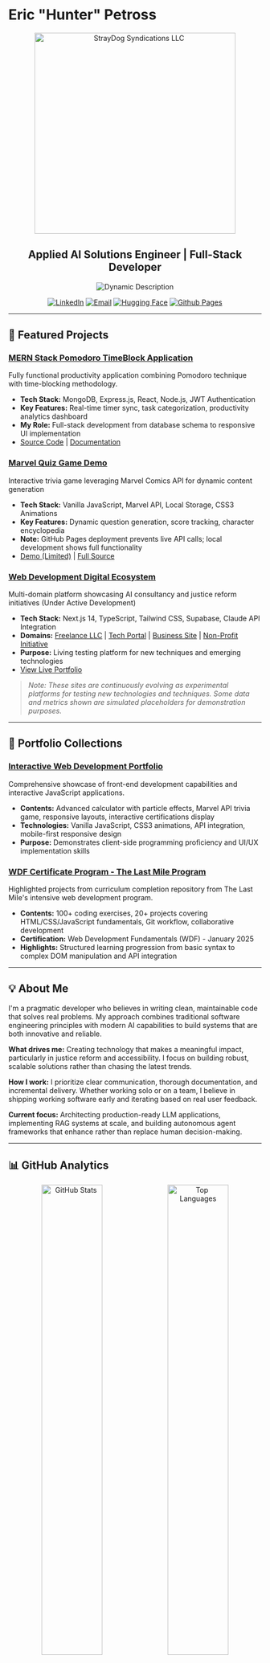 # Eric "Hunter" Petross

<div align="center">
  <img src="./image/README/StrayDog Syndications LLC (Tag (US)).png" alt="StrayDog Syndications LLC" width="400" />

## Applied AI Solutions Engineer | Full-Stack Developer

  <p align="center">
    <img src="https://readme-typing-svg.herokuapp.com?font=JetBrains+Mono&weight=500&size=16&duration=3500&pause=1200&color=7AA2F7&background=1A1B2600&center=true&vCenter=true&width=650&lines=Building+Scalable+AI+Infrastructure+%F0%9F%9A%80;Full-Stack+Developer+%2B+LLM+Integration+%E2%9A%A1;From+New+England%2C+Coding+the+Future+%F0%9F%8C%9F" alt="Dynamic Description" />
  </p>

[![LinkedIn](https://img.shields.io/badge/LinkedIn-7AA2F7?style=flat&logo=linkedin&logoColor=1A1B26)](https://linkedin.com/in/eric-petross-766a08330)
[![Email](https://img.shields.io/badge/Email-F7768E?style=flat&logo=gmail&logoColor=1A1B26)](mailto:eHunter@straydog-secondstory.org)
[![Hugging Face](https://img.shields.io/badge/Hugging_Face-BB9AF7?style=flat&logo=huggingface&logoColor=1A1B26)](https://huggingface.co/StrayDogSyn)
[![Github Pages](https://img.shields.io/badge/Portfolio-9ECE6A?style=flat&logo=vercel&logoColor=1A1B26)](https://straydogsyn.github.io/Learner-Files-v3.5/)

</div>

---

## 🚀 Featured Projects

### [**MERN Stack Pomodoro TimeBlock Application**](https://trae5tthwuf3.vercel.app/login)

Fully functional productivity application combining Pomodoro technique with time-blocking methodology.

- **Tech Stack:** MongoDB, Express.js, React, Node.js, JWT Authentication
- **Key Features:** Real-time timer sync, task categorization, productivity analytics dashboard
- **My Role:** Full-stack development from database schema to responsive UI implementation
- [Source Code](https://github.com/StrayDogSyn/MERN-Stack-Pomodoro-TimeBlock-Application) | [Documentation](https://github.com/StrayDogSyn/MERN-Stack-Pomodoro-TimeBlock-Application)

### [**Marvel Quiz Game Demo**](https://straydogsyn.github.io/Learner-Files-v3.5/marvel-quiz-game/index.html)

Interactive trivia game leveraging Marvel Comics API for dynamic content generation

- **Tech Stack:** Vanilla JavaScript, Marvel API, Local Storage, CSS3 Animations
- **Key Features:** Dynamic question generation, score tracking, character encyclopedia
- **Note:** GitHub Pages deployment prevents live API calls; local development shows full functionality
- [Demo (Limited)](https://straydogsyn.github.io/Learner-Files-v3.5/marvel-quiz-game/index.html) | [Full Source](https://github.com/StrayDogSyn/Learner-Files-v3.5/tree/gh-pages/marvel-quiz-game)

### [**Web Development Digital Ecosystem**](https://www.straydog-syndications-llc.com/)

Multi-domain platform showcasing AI consultancy and justice reform initiatives (Under Active Development)

- **Tech Stack:** Next.js 14, TypeScript, Tailwind CSS, Supabase, Claude API Integration
- **Domains:** [Freelance LLC](https://www.straydog-syndications-llc.com/) | [Tech Portal](https://www.straydogsyndicationllc.tech/) | [Business Site](https://straydogsyndicationsllc.biz/) | [Non-Profit Initiative](https://www.straydog-secondstory.org/)
- **Purpose:** Living testing platform for new techniques and emerging technologies
- [View Live Portfolio](https://straydogsyn.github.io/Learner-Files-v3.5/)

> *Note: These sites are continuously evolving as experimental platforms for testing new technologies and techniques. Some data and metrics shown are simulated placeholders for demonstration purposes.*

---

## 📂 Portfolio Collections

### **[Interactive Web Development Portfolio](https://straydogsyn.github.io/Learner-Files-v3.5/)**

Comprehensive showcase of front-end development capabilities and interactive JavaScript applications.

- **Contents:** Advanced calculator with particle effects, Marvel API trivia game, responsive layouts, interactive certifications display
- **Technologies:** Vanilla JavaScript, CSS3 animations, API integration, mobile-first responsive design
- **Purpose:** Demonstrates client-side programming proficiency and UI/UX implementation skills

### **[WDF Certificate Program - The Last Mile Program](https://straydogsyn.github.io/WDF-GitLab-TheLastMileProgram/)**

Highlighted projects from curriculum completion repository from The Last Mile's intensive web development program.

- **Contents:** 100+ coding exercises, 20+ projects covering HTML/CSS/JavaScript fundamentals, Git workflow, collaborative development
- **Certification:** Web Development Fundamentals (WDF) - January 2025
- **Highlights:** Structured learning progression from basic syntax to complex DOM manipulation and API integration

---

## 💡 About Me

I'm a pragmatic developer who believes in writing clean, maintainable code that solves real problems. My approach combines traditional software engineering principles with modern AI capabilities to build systems that are both innovative and reliable.

**What drives me:** Creating technology that makes a meaningful impact, particularly in justice reform and accessibility. I focus on building robust, scalable solutions rather than chasing the latest trends.

**How I work:** I prioritize clear communication, thorough documentation, and incremental delivery. Whether working solo or on a team, I believe in shipping working software early and iterating based on real user feedback.

**Current focus:** Architecting production-ready LLM applications, implementing RAG systems at scale, and building autonomous agent frameworks that enhance rather than replace human decision-making.

---

## 📊 GitHub Analytics

<div align="center">
  <img width="49%" src="https://github-readme-stats-git-master-eric-hunter-petross-projects.vercel.app/api?username=StrayDogSyn&show_icons=true&theme=tokyonight&hide_border=true&bg_color=1A1B26&title_color=7AA2F7&icon_color=BB9AF7&text_color=C0CAF5&include_all_commits=true&count_private=true" alt="GitHub Stats" />
  <img width="49%" src="https://github-readme-stats-git-master-eric-hunter-petross-projects.vercel.app/api/top-langs/?username=StrayDogSyn&layout=compact&theme=tokyonight&hide_border=true&bg_color=1A1B26&title_color=7AA2F7&text_color=C0CAF5" alt="Top Languages" />
</div>
<div align="center">
  <img src="https://github-readme-streak-stats.herokuapp.com?user=StrayDogSyn&theme=tokyonight&hide_border=true&background=1A1B26&ring=7AA2F7&fire=F7768E&currStreakLabel=BB9AF7" alt="GitHub Streak" />
</div>

---

## 🛠️ Technical Skills

### Core Technologies

![Python](https://img.shields.io/badge/Python-4584b6?style=flat&logo=python&logoColor=white)
![TypeScript](https://img.shields.io/badge/TypeScript-3178c6?style=flat&logo=typescript&logoColor=white)
![JavaScript](https://img.shields.io/badge/JavaScript-f7e018?style=flat&logo=javascript&logoColor=black)
![Node.js](https://img.shields.io/badge/Node.js-66bb6a?style=flat&logo=nodedotjs&logoColor=white)

### Frameworks & Libraries

![Next.js](https://img.shields.io/badge/Next.js-2D2C2F?style=flat&logo=nextdotjs&logoColor=white)
![React](https://img.shields.io/badge/React-61dafb?style=flat&logo=react&logoColor=black)
![Express.js](https://img.shields.io/badge/Express.js-20232a?style=flat&logo=express&logoColor=white)
![Tailwind CSS](https://img.shields.io/badge/Tailwind_CSS-06b6d4?style=flat&logo=tailwindcss&logoColor=white)
![Vite](https://img.shields.io/badge/Vite-646CFF?style=flat&logo=vite&logoColor=white)

### AI/ML & Data

![MongoDB](https://img.shields.io/badge/MongoDB-4db33d?style=flat&logo=mongodb&logoColor=white)
![Supabase](https://img.shields.io/badge/Supabase-3ecf8e?style=flat&logo=supabase&logoColor=white)
![Claude](https://img.shields.io/badge/Claude-d97757?style=flat&logo=claude&logoColor=white)
![Databricks](https://img.shields.io/badge/Databricks-21262e?style=flat&logo=databricks&logoColor=ff3621)
![Hugging Face](https://img.shields.io/badge/Hugging%20Face-FFCC00?style=flat&logo=huggingface&logoColor=black)

### Development Tools

![Git](https://img.shields.io/badge/Git-f14c35?style=flat&logo=git&logoColor=white)
![Docker](https://img.shields.io/badge/Docker-2496ed?style=flat&logo=docker&logoColor=white)
![Vercel](https://img.shields.io/badge/Vercel-0c0c0c?style=flat&logo=vercel&logoColor=white)
![VS Code](https://img.shields.io/badge/VS_Code-8257e5?style=flat&logo=visualstudiocode&logoColor=white)
![Cursor](https://img.shields.io/badge/Cursor-23272F?style=flat&logo=cursor&logoColor=white)
![Trae SOLO](https://img.shields.io/badge/Trae_IDE-45e29d?style=flat&logo=code&logoColor=white)
![Windsurf](https://img.shields.io/badge/Windsurf-bababa?style=flat&logo=windsurf&logoColor=23272F)

---

## 🎯 Competitive Coding & Problem Solving

<div align="center">

### Active Practice Platforms

<table>
  <tr>
    <td align="center" width="33%">
      <h4>CodeWars</h4>
      <a href="https://www.codewars.com/users/StrayDogSyn">
        <img src="https://www.codewars.com/users/StrayDogSyn/badges/large" alt="CodeWars Badge" />
      </a>
      <br>
      <sub>Solving algorithmic challenges</sub>
    </td>
    <td align="center" width="33%">
      <h4>LeetCode</h4>
      <a href="https://leetcode.com/StrayDogSyn">
        <img src="https://leetcard.jacoblin.cool/StrayDogSyn?theme=dark&font=JetBrains%20Mono&ext=contest" alt="LeetCode Stats" />
      </a>
    </td>
    <td align="center" width="33%">
      <h4>HackerRank</h4>
      <br>
      <a href="https://www.hackerrank.com/straydogsyndica1">
        <img src="./hackerrank-python.svg" alt="Python Badge" width="110" />
      </a>
      <br><br><br>
      <strong>Python Certified</strong>
      <br>
      <sub>Problem Solving • Algorithms</sub>
      <br><br>
      <a href="https://www.hackerrank.com/straydogsyndica1">
        <img src="https://img.shields.io/badge/View_Profile-00EA64?style=flat&logo=hackerrank&logoColor=white" alt="View Profile" />
      </a>
    </td>
  </tr>
</table>

**Focus Areas:** Algorithm optimization, data structures, system design, problem decomposition

</div>

---

## 📚 Education & Certifications

**Associate in Applied Science - Computer & Networking Technology**  
*Community College of Rhode Island* | In Progress | GPA: 3.40

### Recent Certifications

- **Tech Pathways AI\ML Fundamentals** - Justice Through Code (2025)
- **Building AI Agents with MongoDB** - MongoDB University (2025)
- **JavaScript: ES6 and Beyond** - Udemy (2024)
- **Full-Stack Development with Cursor Copilot** - Udemy (2025)

---

## 💼 Professional Experience

**Community Engagement Instructor** | The Moth | Nov 2024 - Present

- Develop and deliver technical storytelling workshops bridging technology and human narrative
- Create curriculum integrating digital tools with traditional communication methods

**AI Content Engineer** | Outlier AI | Oct 2024 - Present

- Fine-tune and validate LLM outputs for production applications
- Develop testing frameworks for model performance optimization

---

## 📫 Let's Connect

<div align="center">

I'm always interested in discussing challenging technical problems, particularly those involving AI integration, scalable architectures, or social impact technology.

**Currently seeking:** Full-time opportunities in AI engineering, full-stack development, or technical architecture roles where I can contribute to meaningful products.

<p align="center">
  <a href="https://dot.cards/straydog_syndications_llc">
    <img src="https://api.qrserver.com/v1/create-qr-code/?size=150x150&data=https://dot.cards/straydog_syndications_llc" alt="Digital Business Card" />
  </a>
  <br>
  <sub>Scan for complete contact information</sub>
</p>

</div>

---

<p align="center">
  <img src="https://komarev.com/ghpvc/?username=StrayDogSyn&style=flat&color=7AA2F7&label=Profile+Views" alt="Profile Views" />
  <img src="https://img.shields.io/github/followers/StrayDogSyn?label=Followers&style=flat&color=BB9AF7&logo=github&logoColor=white" alt="GitHub Followers" />
</p>
